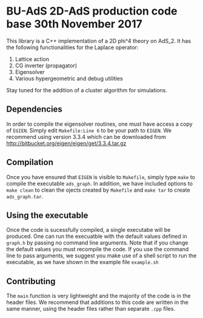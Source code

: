 # BU-AdS 2D-AdS production code base                    30th November 2017

This library is a C++ implementation of a 2D phi^4 theory on AdS_2. It has
the following functionalities for the Laplace operator:

1. Lattice action
2. CG inverter (propagator)
3. Eigensolver
4. Various hypergeometric and debug utilities

Stay tuned for the addition of a cluster algorithm for simulations.

## Dependencies

In order to compile the eigensolver routines, one must have access a copy
of `EGIEN`. Simply edit `Makefile:Line 6` to be your path to `EIGEN`. We
recommend using version 3.3.4 which can be downloaded from
http://bitbucket.org/eigen/eigen/get/3.3.4.tar.gz

## Compilation

Once you have ensured that `EIGEN` is visible to `Makefile`, simply
type `make` to compile the executable `ads_graph`. In addition, we have
included options to `make clean` to clean the ojects created by
`Makefile` and `make tar` to create `ads_graph.tar`.

## Using the executable

Once the code is sucessfully compiled, a single executabe will be produced.
One can run the execuatble with the default values defined in `graph.h` by
passing no command line arguments. Note that if you change the default
values you must recompile the code. If you use the command line to pass
arguments, we suggest you make use of a shell script to run the executable,
as we have shown in the example file `example.sh`

## Contributing

The `main` function is very lightweight and the majority of the code is
in the header files. We recommend that additions to this code are written
in the same manner, using the header files rather than separate `.cpp`
files.
